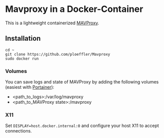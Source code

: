 # Mavproxy in a Docker-Container

This is a lightweight containerized [MAVProxy](https://ardupilot.org/mavproxy/index.html).

## Installation

```shell
cd ~
git clone https://github.com/ploeffler/Mavproxy
sudo docker run
```

### Volumes

You can save logs and state of MAVProxy by adding the following volumes (easiest with [Portainer](https://www.portainer.io/)):

- <path_to_logs>:/var/log/mavproxy
- <path_to_MAVProxy state>:/mavproxy

### X11

Set `DISPLAY=host.docker.internal:0` and configure your host X11 to accept connections.
